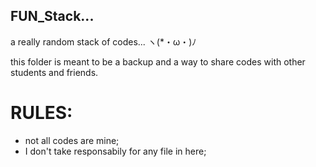 ## FUN_Stack...
a really random stack of codes...  ヽ(*・ω・)ﾉ 

this folder is meant to be a backup and a way to share codes
with other students and friends.

# RULES:
- not all codes are mine;
- I don't take responsabily for any file in here;